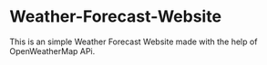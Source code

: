 # Weather-Forecast-Website
This is an simple Weather Forecast Website made with the help of OpenWeatherMap APi.
